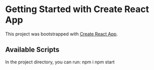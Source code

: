 # Getting Started with Create React App

This project was bootstrapped with [Create React App](https://github.com/facebook/create-react-app).

## Available Scripts

In the project directory, you can run:
npm i
npm start

